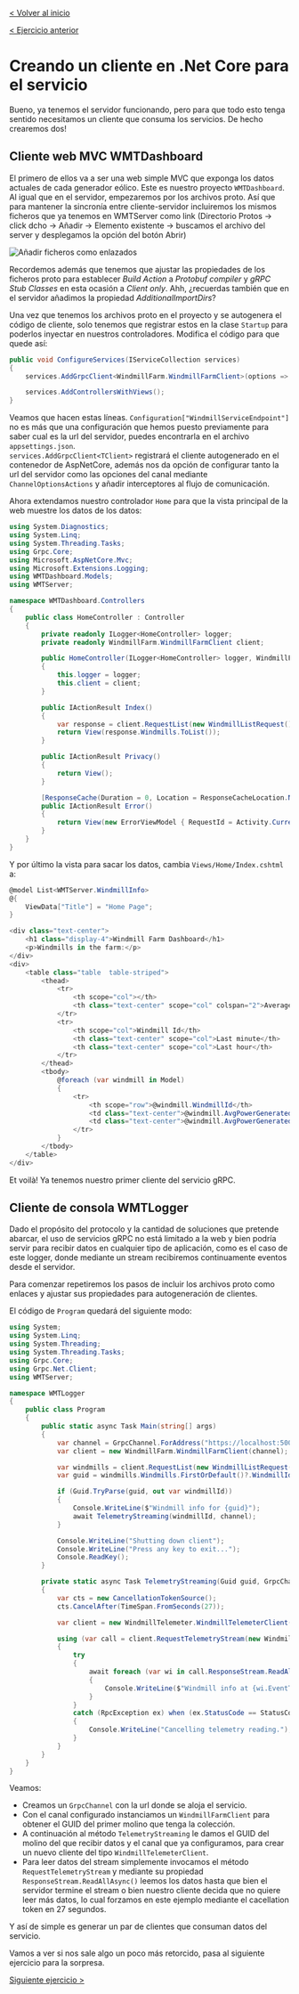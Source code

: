 [< Volver al inicio](../README.md#exercises)

[< Ejercicio anterior](02-creando-servicio-grpc.md)

# Creando un cliente en .Net Core para el servicio

Bueno, ya tenemos el servidor funcionando, pero para que todo esto tenga sentido necesitamos un cliente que consuma los servicios. De hecho crearemos dos!  

## Cliente web MVC WMTDashboard

El primero de ellos va a ser una web simple MVC que exponga los datos actuales de cada generador eólico. Este es nuestro proyecto `WMTDashboard`.  
Al igual que en el servidor, empezaremos por los archivos proto. Así que para mantener la sincronía entre cliente-servidor incluiremos los mismos ficheros que ya tenemos en WMTServer como link (Directorio Protos -> click dcho -> Añadir -> Elemento existente -> buscamos el archivo del server y desplegamos la opción del botón Abrir)  

![Añadir ficheros como enlazados](add-as-link.png "Añadir ficheros como enlazados")

Recordemos además que tenemos que ajustar las propiedades de los ficheros proto  para establecer _Build Action_ a _Protobuf compiler_ y _gRPC Stub Classes_ en esta ocasión a _Client only_. Ahh, ¿recuerdas también que en el servidor añadimos la propiedad _AdditionalImportDirs_?

Una vez que tenemos los archivos proto en el proyecto y se autogenera el código de cliente, solo tenemos que registrar estos en la clase `Startup` para poderlos inyectar en nuestros controladores. Modifica el código para que quede así:

```csharp
public void ConfigureServices(IServiceCollection services)
{
    services.AddGrpcClient<WindmillFarm.WindmillFarmClient>(options => options.Address = new Uri(Configuration["WindmillServiceEndpoint"]));

    services.AddControllersWithViews();
}
```

Veamos que hacen estas líneas. `Configuration["WindmillServiceEndpoint"]` no es más que una configuración que hemos puesto previamente para saber cual es la url del servidor, puedes encontrarla en el archivo `appsettings.json`.  
`services.AddGrpcClient<TClient>` registrará el cliente autogenerado en el contenedor de AspNetCore, además nos da opción de configurar tanto la url del servidor como las opciones del canal mediante `ChannelOptionsActions` y añadir interceptores al flujo de comunicación.

Ahora extendamos nuestro controlador `Home` para que la vista principal de la web muestre los datos de los datos:

```csharp
using System.Diagnostics;
using System.Linq;
using System.Threading.Tasks;
using Grpc.Core;
using Microsoft.AspNetCore.Mvc;
using Microsoft.Extensions.Logging;
using WMTDashboard.Models;
using WMTServer;

namespace WMTDashboard.Controllers
{
    public class HomeController : Controller
    {
        private readonly ILogger<HomeController> logger;
        private readonly WindmillFarm.WindmillFarmClient client;

        public HomeController(ILogger<HomeController> logger, WindmillFarm.WindmillFarmClient client)
        {
            this.logger = logger;
            this.client = client;
        }

        public IActionResult Index()
        {
            var response = client.RequestList(new WindmillListRequest());
            return View(response.Windmills.ToList());
        }

        public IActionResult Privacy()
        {
            return View();
        }

        [ResponseCache(Duration = 0, Location = ResponseCacheLocation.None, NoStore = true)]
        public IActionResult Error()
        {
            return View(new ErrorViewModel { RequestId = Activity.Current?.Id ?? HttpContext.TraceIdentifier });
        }
    }
}
```

Y por último la vista para sacar los datos, cambia `Views/Home/Index.cshtml` a:

```csharp
@model List<WMTServer.WindmillInfo>
@{
    ViewData["Title"] = "Home Page";
}

<div class="text-center">
    <h1 class="display-4">Windmill Farm Dashboard</h1>
    <p>Windmills in the farm:</p>
</div>
<div>
    <table class="table  table-striped">
        <thead>
            <tr>
                <th scope="col"></th>
                <th class="text-center" scope="col" colspan="2">Average Power</th>
            </tr>
            <tr>
                <th scope="col">Windmill Id</th>
                <th class="text-center" scope="col">Last minute</th>
                <th class="text-center" scope="col">Last hour</th>
            </tr>
        </thead>
        <tbody>
            @foreach (var windmill in Model)
            {
                <tr>
                    <th scope="row">@windmill.WindmillId</th>
                    <td class="text-center">@windmill.AvgPowerGeneratedLastMinute.ToString("F") W/h</td>
                    <td class="text-center">@windmill.AvgPowerGeneratedLastHour.ToString("F") W/h</td>
                </tr>
            }
        </tbody>
    </table>
</div>
```

Et voilà! Ya tenemos nuestro primer cliente del servicio gRPC.

## Cliente de consola WMTLogger

Dado el propósito del protocolo y la cantidad de soluciones que pretende abarcar, el uso de servicios gRPC no está limitado a la web y bien podría servir para recibir datos en cualquier tipo de aplicación, como es el caso de este logger, donde mediante un stream recibiremos continuamente eventos desde el servidor.

Para comenzar repetiremos los pasos de incluir los archivos proto como enlaces y ajustar sus propiedades para autogeneración de clientes.

El código de `Program` quedará del siguiente modo:

```csharp
using System;
using System.Linq;
using System.Threading;
using System.Threading.Tasks;
using Grpc.Core;
using Grpc.Net.Client;
using WMTServer;

namespace WMTLogger
{
    public class Program
    {
        public static async Task Main(string[] args)
        {
            var channel = GrpcChannel.ForAddress("https://localhost:5001");
            var client = new WindmillFarm.WindmillFarmClient(channel);

            var windmills = client.RequestList(new WindmillListRequest());
            var guid = windmills.Windmills.FirstOrDefault()?.WindmillId;

            if (Guid.TryParse(guid, out var windmillId))
            {
                Console.WriteLine($"Windmill info for {guid}");
                await TelemetryStreaming(windmillId, channel);
            }

            Console.WriteLine("Shutting down client");
            Console.WriteLine("Press any key to exit...");
            Console.ReadKey();
        }

        private static async Task TelemetryStreaming(Guid guid, GrpcChannel channel)
        {
            var cts = new CancellationTokenSource();
            cts.CancelAfter(TimeSpan.FromSeconds(27));

            var client = new WindmillTelemeter.WindmillTelemeterClient(channel);

            using (var call = client.RequestTelemetryStream(new WindmillInfoRequest{WindmillId = guid.ToString()}, cancellationToken: cts.Token))
            {
                try
                {
                    await foreach (var wi in call.ResponseStream.ReadAllAsync())
                    {
                        Console.WriteLine($"Windmill info at {wi.EventTime}: {{RPM={wi.RPM},Power={wi.PowerOutput},Voltage={wi.VoltageOutput}}}");
                    }
                }
                catch (RpcException ex) when (ex.StatusCode == StatusCode.Cancelled)
                {
                    Console.WriteLine("Cancelling telemetry reading.");
                }
            }
        }
    }
}
```

Veamos:

- Creamos un `GrpcChannel` con la url  donde se aloja el servicio.
- Con el canal configurado instanciamos un `WindmillFarmClient` para obtener el GUID del primer molino que tenga la colección.
- A continuación al método `TelemetryStreaming` le damos el GUID del molino del que recibir datos y el canal que ya configuramos, para crear un nuevo cliente del tipo `WindmillTelemeterClient`.
- Para leer datos del stream simplemente invocamos el método `RequestTelemetryStream` y mediante su propiedad `ResponseStream.ReadAllAsync()` leemos los datos hasta que bien el servidor termine el stream o bien nuestro cliente decida que no quiere leer más datos, lo cual forzamos en este ejemplo mediante el cacellation token en 27 segundos.

Y así de simple es generar un par de clientes que consuman datos del servicio.

Vamos a ver si nos sale algo un poco más retorcido, pasa al siguiente ejercicio para la sorpresa.

[Siguiente ejercicio >](04-creando-cliente-go-grpc.md)
